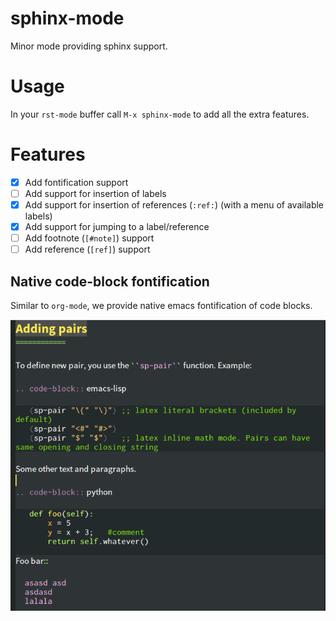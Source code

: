 # sphinx-mode

Minor mode providing sphinx support.

# Usage

In your `rst-mode` buffer call `M-x sphinx-mode` to add all the extra features.

# Features

* [x] Add fontification support
* [ ] Add support for insertion of labels
* [x] Add support for insertion of references (`:ref:`) (with a menu of available labels)
* [x] Add support for jumping to a label/reference
* [ ] Add footnote (`[#note]`) support
* [ ] Add reference (`[ref]`) support

## Native code-block fontification

Similar to `org-mode`, we provide native emacs fontification of code blocks.

![fontification](docs/_images/native-fontification.png)
